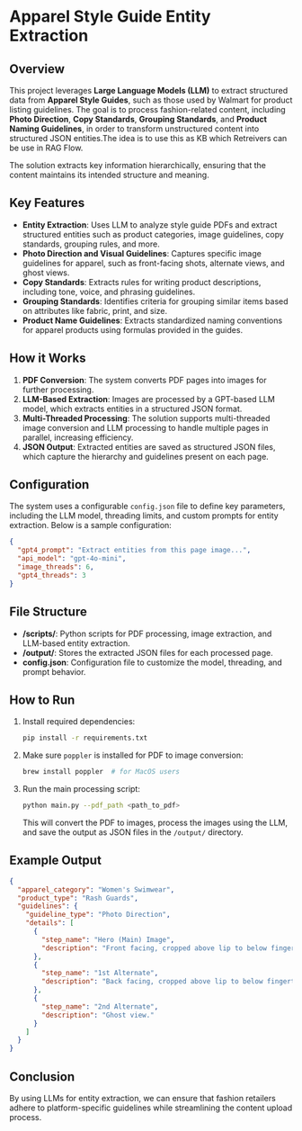 # Apparel Style Guide Entity Extraction

## Overview
This project leverages **Large Language Models (LLM)** to extract structured data from **Apparel Style Guides**, such as those used by Walmart for product listing guidelines. The goal is to process fashion-related content, including **Photo Direction**, **Copy Standards**, **Grouping Standards**, and **Product Naming Guidelines**, in order to transform unstructured content into structured JSON entities.The idea is to use this as KB which Retreivers can be use in RAG Flow.

The solution extracts key information hierarchically, ensuring that the content maintains its intended structure and meaning.
## Key Features
- **Entity Extraction**: Uses LLM to analyze style guide PDFs and extract structured entities such as product categories, image guidelines, copy standards, grouping rules, and more.
- **Photo Direction and Visual Guidelines**: Captures specific image guidelines for apparel, such as front-facing shots, alternate views, and ghost views.
- **Copy Standards**: Extracts rules for writing product descriptions, including tone, voice, and phrasing guidelines.
- **Grouping Standards**: Identifies criteria for grouping similar items based on attributes like fabric, print, and size.
- **Product Name Guidelines**: Extracts standardized naming conventions for apparel products using formulas provided in the guides.

## How it Works
1. **PDF Conversion**: The system converts PDF pages into images for further processing.
2. **LLM-Based Extraction**: Images are processed by a GPT-based LLM model, which extracts entities in a structured JSON format.
3. **Multi-Threaded Processing**: The solution supports multi-threaded image conversion and LLM processing to handle multiple pages in parallel, increasing efficiency.
4. **JSON Output**: Extracted entities are saved as structured JSON files, which capture the hierarchy and guidelines present on each page.

## Configuration
The system uses a configurable `config.json` file to define key parameters, including the LLM model, threading limits, and custom prompts for entity extraction. Below is a sample configuration:

```json
{
  "gpt4_prompt": "Extract entities from this page image...",
  "api_model": "gpt-4o-mini",
  "image_threads": 6,
  "gpt4_threads": 3
}
```

## File Structure
- **/scripts/**: Python scripts for PDF processing, image extraction, and LLM-based entity extraction.
- **/output/**: Stores the extracted JSON files for each processed page.
- **config.json**: Configuration file to customize the model, threading, and prompt behavior.

## How to Run
1. Install required dependencies:
   ```bash
   pip install -r requirements.txt
   ```
2. Make sure `poppler` is installed for PDF to image conversion:
   ```bash
   brew install poppler  # for MacOS users
   ```
3. Run the main processing script:
   ```bash
   python main.py --pdf_path <path_to_pdf>
   ```
   This will convert the PDF to images, process the images using the LLM, and save the output as JSON files in the `/output/` directory.

## Example Output
```json
{
  "apparel_category": "Women's Swimwear",
  "product_type": "Rash Guards",
  "guidelines": {
    "guideline_type": "Photo Direction",
    "details": [
      {
        "step_name": "Hero (Main) Image",
        "description": "Front facing, cropped above lip to below fingertips."
      },
      {
        "step_name": "1st Alternate",
        "description": "Back facing, cropped above lip to below fingertips."
      },
      {
        "step_name": "2nd Alternate",
        "description": "Ghost view."
      }
    ]
  }
}
```

## Conclusion
By using LLMs for entity extraction, we can ensure that fashion retailers adhere to platform-specific guidelines while streamlining the content upload process.